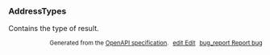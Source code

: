 <!--- This is a generated file, do not edit! -->
<!--- [START woosmap_http_schema_addresstypes] -->
<h3 class="schema-object" id="AddressTypes">AddressTypes</h3>

Contains the type of result.

<p style="text-align: right; font-size: smaller;">Generated from the <a data-label="openapi-github" href="https://github.com/woosmap/openapi-specification" title="Woosmap OpenAPI Specification" class="external">OpenAPI specification</a>.
<a data-label="openapi-github-woosmap-http-schema-addresstypes" data-action="edit" style="margin-left: 5px;" href="https://github.com/woosmap/openapi-specification/blob/main/specification/schemas/AddressTypes.yml" title="Edit on GitHub"><span class="material-icons">edit</span> Edit</a>
<a data-label="openapi-github-woosmap-http-schema-addresstypes" data-action="bug" style="margin-left: 5px;" href="https://github.com/woosmap/openapi-specification/issues/new?assignees=&labels=type%3A+bug%2C+triage+me&template=bug_report.md&title=[schemas] Bug - AddressTypes" title="File bug for schemas on GitHub"><span class="material-icons">bug_report</span> Report bug</a>
</p>

<!--- [END woosmap_http_schema_addresstypes] -->
